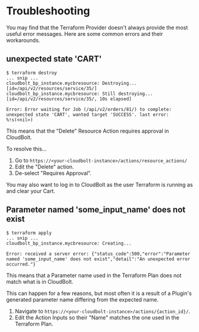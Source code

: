 # Troubleshooting

You may find that the Terraform Provider doesn't always provide the most useful error messages.
Here are some common errors and their workarounds.

## unexpected state 'CART'

```text
$ terraform destroy
... snip ...
cloudbolt_bp_instance.mycbresource: Destroying... [id=/api/v2/resources/service/35/]
cloudbolt_bp_instance.mycbresource: Still destroying... [id=/api/v2/resources/service/35/, 10s elapsed]

Error: Error waiting for Job (/api/v2/orders/81/) to complete: unexpected state 'CART', wanted target 'SUCCESS'. last error: %!s(<nil>)
```

This means that the "Delete" Resource Action requires approval in CloudBolt.

To resolve this...

1. Go to `https://<your-cloudbolt-instance>/actions/resource_actions/`
2. Edit the "Delete" action.
3. De-select "Requires Approval".

You may also want to log in to CloudBolt as the user Terraform is running as and clear your Cart.

## Parameter named 'some_input_name' does not exist

```text
$ terraform apply
... snip ...
cloudbolt_bp_instance.mycbresource: Creating...

Error: received a server error: {"status_code":500,"error":"Parameter named 'some_input_name' does not exist","detail":"An unexpected error occurred."}
```

This means that a Parameter name used in the Terraform Plan does not match what is in CloudBolt.

This can happen for a few reasons, but most often it is a result of a Plugin's generated parameter name differing from the expected name.

1. Navigate to `https://<your-cloudbolt-instance>/actions/{action_id}/`.
2. Edit the Action Inputs so their "Name" matches the one used in the Terraform Plan.
